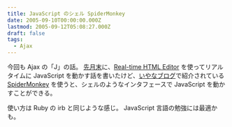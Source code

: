 ```yaml
---
title: JavaScript のシェル SpiderMonkey
date: 2005-09-10T00:00:00.000Z
lastmod: 2005-09-12T05:08:27.000Z
draft: false
tags:
  - Ajax
---
```


今回も Ajax の「J」の話。 [先月末](/posts/20050831/p01)に、[Real-time HTML Editor](http://www.squarefree.com/htmledit/) を使ってリアルタイムに JavaScript を動かす話を書いたけど、[いやなブログ](http://namazu.org/~satoru/blog/archives/000048.html)で紹介されている [SpiderMonkey](http://www.mozilla.org/js/spidermonkey/) を使うと、シェルのようなインタフェースで JavaScript を動かすことができる。

使い方は Ruby の irb と同じような感じ。 JavaScript 言語の勉強には最適かも。
